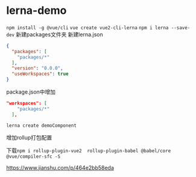 # lerna-demo
`npm install -g @vue/cli`
`vue create vue2-cli-lerna`
`npm i lerna --save-dev`
新建packages文件夹
新建lerna.json
```json
{
  "packages": [
    "packages/*"
  ],
  "version": "0.0.0",
  "useWorkspaces": true
}
```
package.json中增加
```json
"workspaces": [
    "packages/*"
  ],
```
`lerna create demoComponent`

增加rollup打包配置

下载`npm i rollup-plugin-vue2  rollup-plugin-babel @babel/core  @vue/compiler-sfc -S`


https://www.jianshu.com/p/464e2bb58eda
